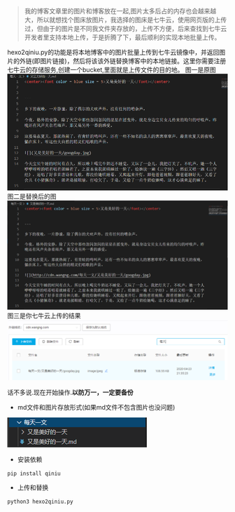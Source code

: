 >我的博客文章里的图片和博客放在一起,图片太多后占的内存也会越来越大，所以就想找个图床放图片，我选择的图床是七牛云，使用网页版的上传过，但由于的图片是不同我文件夹存放的，上传不方便，后来查找到七牛云开发者里支持本地上传，于是折腾了下，最后顺利的实现本地批量上传。

hexo2qiniu.py的功能是将本地博客中的图片批量上传到七牛云镜像中，并返回图片的外链(即图片链接)，然后将该该外链替换博客中的本地链接。这里你需要注册七牛云的存储服务,创建一个bucket,里面就是上传文件的目的地。
图一是原图
![](https://github.com/jackcywang/hexo2qiniu/blob/master/images/old.png)
图二是替换后的图
![](https://github.com/jackcywang/hexo2qiniu/blob/master/images/new.png)
图三是你七牛云上传的结果
![](https://github.com/jackcywang/hexo2qiniu/blob/master/images/qiniu.png)

话不多说.现在开始操作.**以防万一，一定要备份**

* md文件和图片存放形式(如果md文件不包含图片也没问题)
<div align=left>
<img src=https://github.com/jackcywang/hexo2qiniu/blob/master/images/cunfang.png>
</div>

* 安装依赖
```
pip install qiniu
```

* 上传和替换
```
python3 hexo2qiniu.py
```
